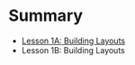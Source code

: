 # Summary

* [Lesson 1A: Building Layouts](lessons/1a_building_layouts.md)
* Lesson 1B: Building Layouts

